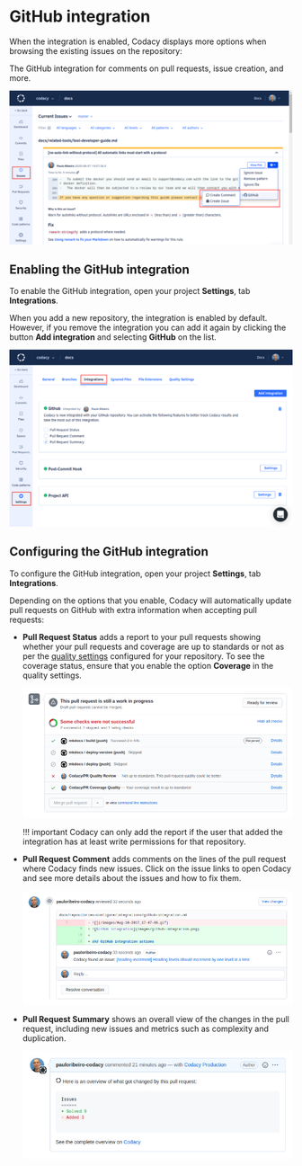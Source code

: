 # GitHub integration

<!-- TODO Improve intro -->
When the integration is enabled, Codacy displays more options when browsing the existing issues on the repository:

The GitHub integration for comments on pull requests, issue creation, and more.

![GitHub integration for issues](images/github-integration-issues.png)

## Enabling the GitHub integration

To enable the GitHub integration, open your project **Settings**, tab **Integrations**.

When you add a new repository, the integration is enabled by default. However, if you remove the integration you can add it again by clicking the button **Add integration** and selecting **GitHub** on the list.

![GitHub integration](images/github-integration.png)

## Configuring the GitHub integration

To configure the GitHub integration, open your project **Settings**, tab **Integrations**.

Depending on the options that you enable, Codacy will automatically update pull requests on GitHub with extra information when accepting pull requests:

-   **Pull Request Status** adds a report to your pull requests showing whether your pull requests and coverage are up to standards or not as per the [quality settings](../../repositories/quality-settings.md) configured for your repository. To see the coverage status, ensure that you enable the option **Coverage** in the quality settings.

    ![Pull request status on GitHub](images/github-integration-pr-status.png)

    !!! important
        Codacy can only add the report if the user that added the integration has at least write permissions for that repository.

-   **Pull Request Comment** adds comments on the lines of the pull request where Codacy finds new issues. Click on the issue links to open Codacy and see more details about the issues and how to fix them.

    ![Pull request comment on GitHub](images/github-integration-pr-comment.png)


-   **Pull Request Summary** shows an overall view of the changes in the pull request, including new issues and metrics such as complexity and duplication.

    ![Pull request summary on GitHub](images/github-integration-pr-summary.png)
